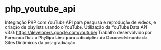 php_youtube_api
===============

Integração PHP com YouTube API para pesquisa e reprodução de vídeos, e criação de playlists usando o YouTube.
Utilização da YouTube Data API v3.0: https://developers.google.com/youtube/
Trabalho desenvolvido por Fernanda Reis e Phyllipe Lima para a disciplina de Desenvolvimento de Sites Dinâmicos da pós-graduação.
